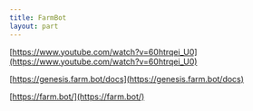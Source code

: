 ```yaml
---
title: FarmBot
layout: part
---
```

[https://www.youtube.com/watch?v=60htrqei_U0](https://www.youtube.com/watch?v=60htrqei_U0)

[https://genesis.farm.bot/docs](https://genesis.farm.bot/docs)

[https://farm.bot/](https://farm.bot/)